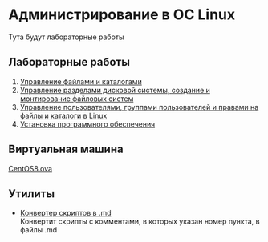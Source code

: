 # Администрирование в ОС Linux
Тута будут лабораторные работы
## Лабораторные работы
1. [Управление файлами и каталогами](labs/lab1/)
2. [Управление разделами дисковой системы, создание и монтирование файловых систем](labs/lab2/)
3. [Управление пользователями, группами пользователей и правами на файлы и каталоги в Linux](labs/lab3/)
4. [Установка программного обеспечения](labs/lab4/)
## Виртуальная машина
[CentOS8.ova](https://yadi.sk/d/d48ND4ylz_-0pA?w=1)
## Утилиты
+ [Конвертер скриптов в .md](utils/converter.py)  
Конвертит скрипты с комментами, в которых указан номер пункта, в файлы .md 
